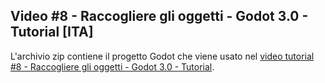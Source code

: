 ## Video #8 - Raccogliere gli oggetti - Godot 3.0 - Tutorial [ITA]

L'archivio zip contiene il progetto Godot che viene usato nel [video tutorial #8 - Raccogliere gli oggetti - Godot 3.0 - Tutorial](https://youtu.be/7k4t-HA6Sxc).


